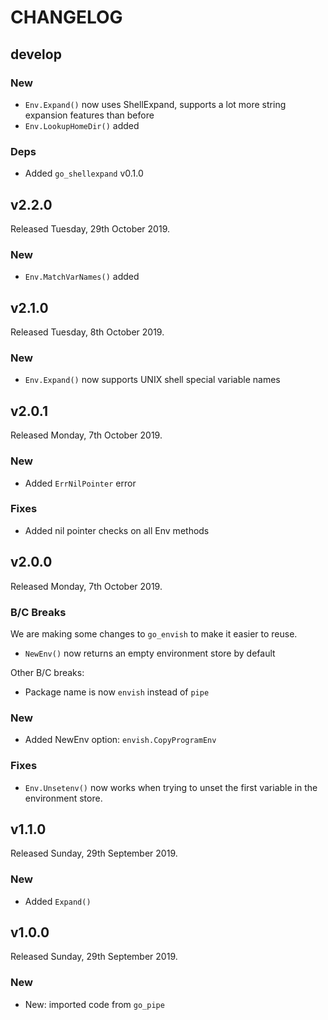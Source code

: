 # CHANGELOG

## develop

### New

* `Env.Expand()` now uses ShellExpand, supports a lot more string expansion features than before
* `Env.LookupHomeDir()` added

### Deps

* Added `go_shellexpand` v0.1.0

## v2.2.0

Released Tuesday, 29th October 2019.

### New

* `Env.MatchVarNames()` added

## v2.1.0

Released Tuesday, 8th October 2019.

### New

* `Env.Expand()` now supports UNIX shell special variable names

## v2.0.1

Released Monday, 7th October 2019.

### New

* Added `ErrNilPointer` error

### Fixes

* Added nil pointer checks on all Env methods

## v2.0.0

Released Monday, 7th October 2019.

### B/C Breaks

We are making some changes to `go_envish` to make it easier to reuse.

* `NewEnv()` now returns an empty environment store by default

Other B/C breaks:

* Package name is now `envish` instead of `pipe`

### New

* Added NewEnv option: `envish.CopyProgramEnv` 

### Fixes

* `Env.Unsetenv()` now works when trying to unset the first variable in the environment store.

## v1.1.0

Released Sunday, 29th September 2019.

### New

* Added `Expand()`

## v1.0.0

Released Sunday, 29th September 2019.

### New

* New: imported code from `go_pipe`